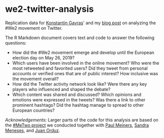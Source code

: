 # we2-twitter-analysis

Replication data for [Konstantin Gavras](http://konstantin.gavras.de/)' and my [blog post](https://correlaid.org/blog/we2-twitter-analysis) on analyzing the #We2 movement on Twitter.

The R Markdown document covers text and code to answer the following questions:
* How did the #We2 movement emerge and develop until the European election day on May 26, 2019?
* Which users have been involved in the online movement? Who were the most retweeted and favorited users? Did they tweet from personal accounts or verified ones that are of public interest? How inclusive was the movement overall?
* How did the Twitter activity network look like? Were there any key players who influenced and shaped the debate? 
* Which content was shared and discussed? Which opinions and emotions were expressed in the tweets? Was there a link to other prominent hashtags? Did the hashtag manage to spread to other European countries?

*Acknowledgements:* Larger parts of the code for this analysis are based on the [#MeTwo project](https://metwo.correlaid.org/) we conducted together with [Paul Meiners](https://www.uni-muenster.de/IfPol/personen/meiners.html), [Sandra Meneses](https://github.com/symeneses), and [Juan Orduz](https://juanitorduz.github.io/).
